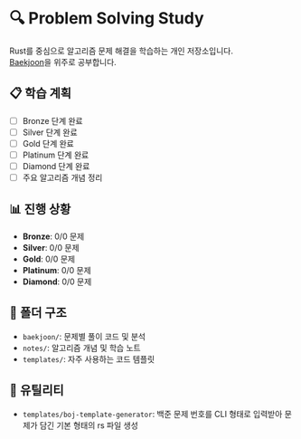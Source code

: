 # 🔍 Problem Solving Study

Rust를 중심으로 알고리즘 문제 해결을 학습하는 개인 저장소입니다.  
[Baekjoon](https://www.acmicpc.net/problemset)을 위주로 공부합니다.

## 📋 학습 계획

- [ ] Bronze 단계 완료
- [ ] Silver 단계 완료
- [ ] Gold 단계 완료
- [ ] Platinum 단계 완료
- [ ] Diamond 단계 완료
- [ ] 주요 알고리즘 개념 정리

## 📊 진행 상황

- **Bronze**: 0/0 문제
- **Silver**: 0/0 문제
- **Gold**: 0/0 문제
- **Platinum**: 0/0 문제
- **Diamond**: 0/0 문제

## 📁 폴더 구조

- `baekjoon/`: 문제별 풀이 코드 및 분석
- `notes/`: 알고리즘 개념 및 학습 노트
- `templates/`: 자주 사용하는 코드 템플릿

## 🔨 유틸리티

- `templates/boj-template-generator`: 백준 문제 번호를 CLI 형태로 입력받아 문제가 담긴 기본 형태의 rs 파일 생성
